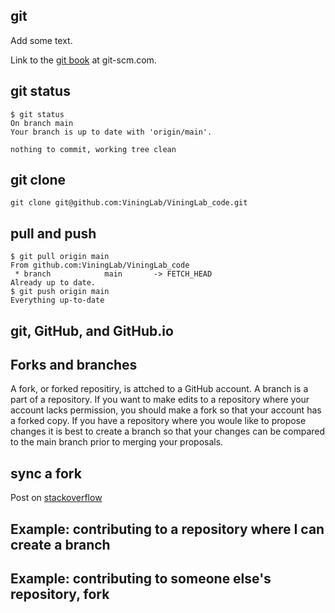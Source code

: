 ## git

Add some text.

Link to the [git book](https://git-scm.com/book/en/v2) at git-scm.com.


## git status

```
$ git status
On branch main
Your branch is up to date with 'origin/main'.

nothing to commit, working tree clean
```

## git clone

```
git clone git@github.com:ViningLab/ViningLab_code.git
```

## pull and push

```
$ git pull origin main
From github.com:ViningLab/ViningLab_code
 * branch            main       -> FETCH_HEAD
Already up to date.
$ git push origin main
Everything up-to-date
```

## git, GitHub, and GitHub.io


## Forks and branches

A fork, or forked repositiry, is attched to a GitHub account.
A branch is a part of a repository.
If you want to make edits to a repository where your account lacks permission, you should make a fork so that your account has a forked copy.
If you have a repository where you woule like to propose changes it is best to create a branch so that your changes can be compared to the main branch prior to merging your proposals.



## sync a fork

Post on [stackoverflow](https://stackoverflow.com/q/7244321)


## Example: contributing to a repository where I can create a branch


## Example: contributing to someone else's repository, fork



